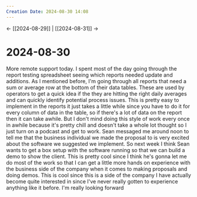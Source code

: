 ```yaml
---
Creation Date: 2024-08-30 14:08
---
```


<- [[2024-08-29]] | [[2024-08-31]]  ->

# 2024-08-30
More remote support today. I spent most of the day going through the report testing spreadsheet seeing which reports needed update and additions. As I mentioned before, I'm going through all reports that need a sum or average row at the bottom of their data tables. These are used by operators to get a quick idea if the they are hitting the right daily averages and can quickly identify potential process issues. This is pretty easy to implement in the reports it just takes a little while since you have to do it for every column of data in the table, so if there's a lot of data on the report then it can take awhile. But I don't mind doing this style of work every once in awhile because it's pretty chill and doesn't take a whole lot thought so I just turn on a podcast and get to work. Sean messaged me around noon to tell me that the business individual we made the proposal to is very excited about the software we suggested we implement. So next week I think Sean wants to get a box setup with the software running so that we can build a demo to show the client. This is pretty cool since I think he's gonna let me do most of the work so that I can get a little more hands on experience with the business side of the company when it comes to making proposals and doing demos. This is cool since this is a side of the company I have actually become quite interested in since I've never really gotten to experience anything like it before. I'm really looking forward 